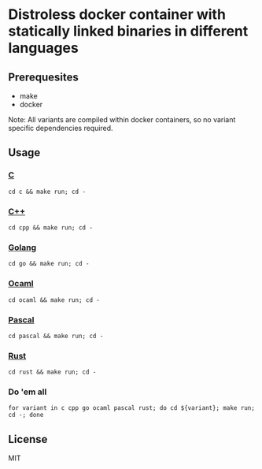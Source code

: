 # Distroless docker container with statically linked binaries in different languages

## Prerequesites
* make
* docker

Note: All variants are compiled within docker containers, so no variant specific dependencies required.

## Usage

### [C](./c)
```
cd c && make run; cd -
```

### [C++](./cpp)
```
cd cpp && make run; cd -
```

### [Golang](./go)
```
cd go && make run; cd -
```

### [Ocaml](./ocaml)
```
cd ocaml && make run; cd -
```

### [Pascal](./pascal)
```
cd pascal && make run; cd -
```

### [Rust](./rust)
```
cd rust && make run; cd -
```

### Do 'em all
```
for variant in c cpp go ocaml pascal rust; do cd ${variant}; make run; cd -; done
```

## License
MIT
